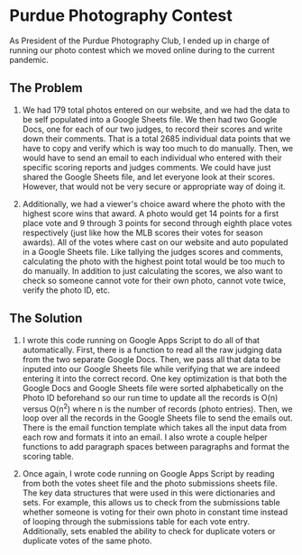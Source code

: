 # Purdue Photography Contest
As President of the Purdue Photography Club, I ended up in charge of running our photo contest which we moved online during to the current pandemic. 

## The Problem
1. We had 179 total photos entered on our website, and we had the data to be self populated into a Google Sheets file. We then had two Google Docs, one for each of our two judges, to record their scores and write down their comments. That is a total 2685 individual data points that we have to copy and verify which is way too much to do manually. Then, we would have to send an email to each individual who entered with their specific scoring reports and judges comments. We could have just shared the Google Sheets file, and let everyone look at their scores. However, that would not be very secure or appropriate way of doing it.

2. Additionally, we had a viewer's choice award where the photo with the highest score wins that award. A photo would get 14 points for a first place vote and 9 through 3 points for second through eighth place votes respectively (just like how the MLB scores their votes for season awards). All of the votes where cast on our website and auto populated in a Google Sheets file. Like tallying the judges scores and comments, calculating the photo with the highest point total would be too much to do manually. In addition to just calculating the scores, we also want to check so someone cannot vote for their own photo, cannot vote twice, verify the photo ID, etc.

## The Solution
1. I wrote this code running on Google Apps Script to do all of that automatically. First, there is a function to read all the raw judging data from the two separate Google Docs. Then, we pass all that data to be inputed into our Google Sheets file while verifying that we are indeed entering it into the correct record. One key optimization is that both the Google Docs and Google Sheets file were sorted alphabetically on the Photo ID beforehand so our run time to update all the records is O(n) versus O(n<sup>2</sup>) where n is the number of records (photo entries). Then, we loop over all the records in the Google Sheets file to send the emails out. There is the email function template which takes all the input data from each row and formats it into an email. I also wrote a couple helper functions to add paragraph spaces between paragraphs and format the scoring table.

2. Once again, I wrote code running on Google Apps Script by reading from both the votes sheet file and the photo submissions sheets file. The key data structures that were used in this were dictionaries and sets. For example, this allows us to check from the submissions table whether someone is voting for their own photo in constant time instead of looping through the submissions table for each vote entry. Additionally, sets enabled the ability to check for duplicate voters or duplicate votes of the same photo.

